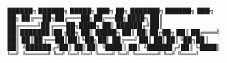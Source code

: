 ██████╗  ██████╗  █████╗ ███╗   ██╗    ███████╗ ██████╗ ███╗   ██╗
██╔══██╗██╔═══██╗██╔══██╗████╗  ██║    ██╔════╝██╔═══██╗████╗  ██║
██████╔╝██║   ██║███████║██╔██╗ ██║    █████╗  ██║   ██║██╔██╗ ██║
██╔═══╝ ██║   ██║██╔══██║██║╚██╗██║    ██╔══╝  ██║   ██║██║╚██╗██║
██║     ╚██████╔╝██║  ██║██║ ╚████║    ██║     ╚██████╔╝██║ ╚████║
╚═╝      ╚═════╝ ╚═╝  ╚═╝╚═╝  ╚═══╝    ╚═╝      ╚═════╝ ╚═╝  ╚═══╝
